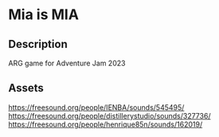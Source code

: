 # Mia is MIA

## Description
ARG game for Adventure Jam 2023


## Assets
https://freesound.org/people/IENBA/sounds/545495/
https://freesound.org/people/distillerystudio/sounds/327736/
https://freesound.org/people/henrique85n/sounds/162019/
